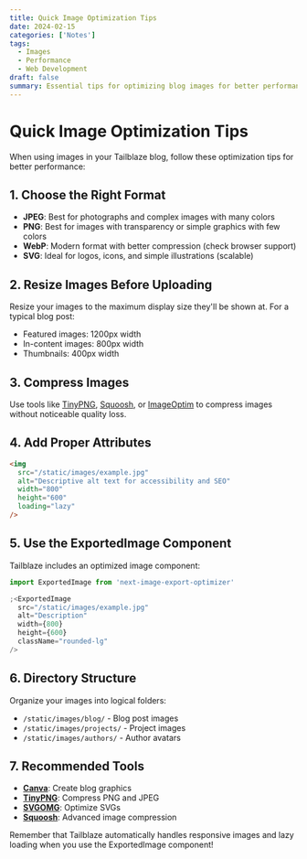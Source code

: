 ```yaml
---
title: Quick Image Optimization Tips
date: 2024-02-15
categories: ['Notes']
tags:
  - Images
  - Performance
  - Web Development
draft: false
summary: Essential tips for optimizing blog images for better performance and SEO.
---
```


# Quick Image Optimization Tips

When using images in your Tailblaze blog, follow these optimization tips for better performance:

## 1. Choose the Right Format

- **JPEG**: Best for photographs and complex images with many colors
- **PNG**: Best for images with transparency or simple graphics with few colors
- **WebP**: Modern format with better compression (check browser support)
- **SVG**: Ideal for logos, icons, and simple illustrations (scalable)

## 2. Resize Images Before Uploading

Resize your images to the maximum display size they'll be shown at. For a typical blog post:

- Featured images: 1200px width
- In-content images: 800px width
- Thumbnails: 400px width

## 3. Compress Images

Use tools like [TinyPNG](https://tinypng.com/), [Squoosh](https://squoosh.app/), or [ImageOptim](https://imageoptim.com/) to compress images without noticeable quality loss.

## 4. Add Proper Attributes

```html
<img
  src="/static/images/example.jpg"
  alt="Descriptive alt text for accessibility and SEO"
  width="800"
  height="600"
  loading="lazy"
/>
```

## 5. Use the ExportedImage Component

Tailblaze includes an optimized image component:

```jsx
import ExportedImage from 'next-image-export-optimizer'

;<ExportedImage
  src="/static/images/example.jpg"
  alt="Description"
  width={800}
  height={600}
  className="rounded-lg"
/>
```

## 6. Directory Structure

Organize your images into logical folders:

- `/static/images/blog/` - Blog post images
- `/static/images/projects/` - Project images
- `/static/images/authors/` - Author avatars

## 7. Recommended Tools

- **[Canva](https://www.canva.com)**: Create blog graphics
- **[TinyPNG](https://tinypng.com/)**: Compress PNG and JPEG
- **[SVGOMG](https://jakearchibald.github.io/svgomg/)**: Optimize SVGs
- **[Squoosh](https://squoosh.app/)**: Advanced image compression

Remember that Tailblaze automatically handles responsive images and lazy loading when you use the ExportedImage component!

